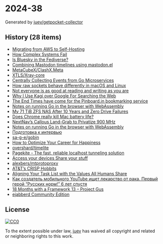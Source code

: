 # 2024-38

Generated by [juev/getpocket-collector](https://github.com/juev/getpocket-collector)

## History (28 items)

- [Migrating from AWS to Self-Hosting](https://ziglang.org/news/migrate-to-self-hosting/)
- [How Complex Systems Fail](https://how.complexsystems.fail/)
- [Is Bluesky in the Fediverse?](https://www.joelotter.com/posts/2024/09/bluesky-fediverse/)
- [Combining Mastodon timelines using mastodon.el](https://sachachua.com/blog/2024/09/combining-mastodon-timelines-using-mastodon-el/)
- [MetaCubeX/ClashX.Meta](https://github.com/MetaCubeX/ClashX.Meta)
- [XTLS/Xray-core](https://github.com/XTLS/Xray-core)
- [Centrally Collecting Events from Go Microservices](https://itnext.io/centrally-collecting-events-from-go-microservices-a1e2375a62e3)
- [How raw sockets behave differently in macOS and Linux](https://swagnik.netlify.app/posts/how-raw-sockets-behave-in-different-systems/)
- [Not everyone is as good at reading and writing as you are](https://shkspr.mobi/blog/2024/09/not-everyone-is-as-good-at-reading-and-writing-as-you-are/)
- [Why I Use Kagi over Google For Searching the Web](https://www.maketecheasier.com/why-use-kagi-over-google/)
- [The End Times have come for the Pinboard.in bookmarking service](https://notes.kateva.org/2024/09/the-end-times-have-come-for-pinboardin.html)
- [Notes on running Go in the browser with WebAssembly](https://eli.thegreenplace.net/2024/notes-on-running-go-in-the-browser-with-webassembly/)
- [My 71 TiB ZFS NAS After 10 Years and Zero Drive Failures](https://louwrentius.com/my-71-tib-zfs-nas-after-10-years-and-zero-drive-failures.html)
- [Does Chrome really kill Mac battery life?](https://sixcolors.com/link/2024/09/does-chrome-really-kill-mac-battery-life/)
- [NextNav’s Callous Land-Grab to Privatize 900 MHz](https://www.eff.org/deeplinks/2024/09/nextnavs-callous-band-grab-privatize-900-mhz)
- [Notes on running Go in the browser with WebAssembly](https://simonwillison.net/2024/Sep/14/go-in-the-browser-with-webassembly/)
- [Подготовка к интервью](https://grishaev.me/no-faang-2/)
- [sa-g-e/gobin](https://github.com/sa-g-e/gobin)
- [How to Optimize Your Career for Happiness](https://praachi.work/blog/optimize-career-happiness/)
- [overshard/timelite](https://github.com/overshard/timelite)
- [Pagekite - The fast, reliable localhost tunneling solution](https://pagekite.net/)
- [Access your devices Share your stuff](https://telebit.cloud/)
- [alexbers/mtprotoproxy](https://github.com/alexbers/mtprotoproxy/tree/master)
- [AT&T’s CRISP Hobbits](https://thechipletter.substack.com/p/at-and-ts-crisp-hobbits)
- [Aligning Your Task List with the Values All Humans Share](https://www.blog.plaintextpaperless.com/p/aligning-tasks-with-values)
- [Как создатель мобильного YouTube ищет лекарство от рака. Первый герой “Русских норм!” 6 лет спустя](https://www.youtube.com/watch?v=zNpTHznYMW4)
- [18 Months with a Framework 13 – Project Gus](https://www.projectgus.com/2024/09/18-months-with-framework-laptop/)
- [ejabberd Community Edition](https://github.com/processone/ejabberd)

## License

[![CC0](https://mirrors.creativecommons.org/presskit/buttons/88x31/svg/cc-zero.svg)](https://creativecommons.org/publicdomain/zero/1.0/)

To the extent possible under law, [juev](https://github.com/juev) has waived all copyright and related or neighboring rights to this work.
